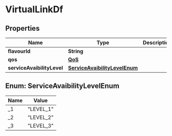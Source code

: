 
# VirtualLinkDf

## Properties
Name | Type | Description | Notes
------------ | ------------- | ------------- | -------------
**flavourId** | **String** |  |  [optional]
**qos** | [**QoS**](QoS.md) |  |  [optional]
**serviceAvaibilityLevel** | [**ServiceAvaibilityLevelEnum**](#ServiceAvaibilityLevelEnum) |  |  [optional]


<a name="ServiceAvaibilityLevelEnum"></a>
## Enum: ServiceAvaibilityLevelEnum
Name | Value
---- | -----
_1 | &quot;LEVEL_1&quot;
_2 | &quot;LEVEL_2&quot;
_3 | &quot;LEVEL_3&quot;



